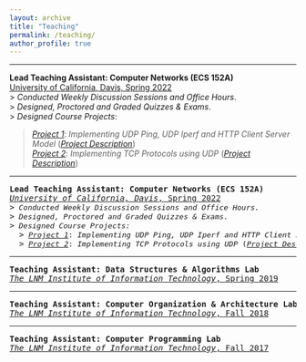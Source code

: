 ```yaml
---
layout: archive
title: "Teaching"
permalink: /teaching/
author_profile: true
---
```


<p></p>
<hr>
<p></p>

**Lead Teaching Assistant: Computer Networks (ECS 152A)**\
<ins>University of California, Davis, Spring 2022</ins>\
\> _Conducted Weekly Discussion Sessions and Office Hours_.\
\> _Designed, Proctored and Graded Quizzes & Exams_.\
\> _Designed Course Projects_:
   > [_Project 1_](https://github.com/Yash-Vekaria/HTTPClientServer): _Implementing UDP Ping, UDP Iperf and HTTP Client Server Model_ ([_Project Description_](https://docs.google.com/document/d/1P-p3-W50nj2-XBY3YjoPUNJxugvgHNPYlaPlfa375bk/edit?usp=sharing))\
   > [_Project 2_](https://github.com/Yash-Vekaria/TCPProtocol): _Implementing TCP Protocols using UDP_ ([_Project Description_](https://docs.google.com/document/d/1BoU-GWclEHxUR5ZATwnuPEGvhZM6geCMCPH9eVJvIxg/edit?usp=sharing))

<p></p>
<hr>
<p></p>

<pre>
<b>Lead Teaching Assistant: Computer Networks (ECS 152A)</b>  
<u><i>University of California, Davis</i>, Spring 2022</u>
><i><font size="3"> Conducted Weekly Discussion Sessions and Office Hours.</font></i>
><i><font size="3"> Designed, Proctored and Graded Quizzes & Exams.</font></i>
><i><font size="3"> Designed Course Projects:</font></i>
  ><font size="3"> <i><a href="https://github.com/Yash-Vekaria/HTTPClientServer">Project 1</a></i>: <i>Implementing UDP Ping, UDP Iperf and HTTP Client Server Model</i> (<i><a href="https://docs.google.com/document/d/1P-p3-W50nj2-XBY3YjoPUNJxugvgHNPYlaPlfa375bk/edit?usp=sharing">Project Description</a></i>)</font>
  ><font size="3"> <i><a href="https://github.com/Yash-Vekaria/TCPProtocol">Project 2</a></i>: <i>Implementing TCP Protocols using UDP</i> (<i><a href="https://docs.google.com/document/d/1BoU-GWclEHxUR5ZATwnuPEGvhZM6geCMCPH9eVJvIxg/edit?usp=sharing">Project Description</a></i>)</font>
</pre>

<p></p>
<hr>
<p></p>

<pre>
<b>Teaching Assistant: Data Structures & Algorithms Lab</b>  
<u><i>The LNM Institute of Information Technology</i>, Spring 2019</u>
</pre>

<p></p>
<hr>
<p></p>

<pre>
<b>Teaching Assistant: Computer Organization & Architecture Lab</b>  
<u><i>The LNM Institute of Information Technology</i>, Fall 2018</u>
</pre>

<p></p>
<hr>
<p></p>

<pre>
<b>Teaching Assistant: Computer Programming Lab</b>  
<u><i>The LNM Institute of Information Technology</i>, Fall 2017</u>
</pre>


<!-- {% include base_path %}

{% for post in site.teaching reversed %}
  {% include archive-single.html %}
{% endfor %} -->
